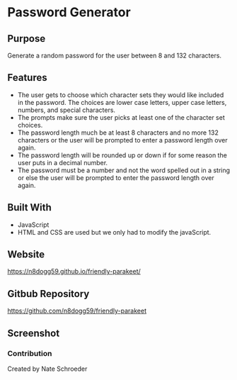 # Password Generator 

## Purpose
Generate a random password for the user between 8 and 132 characters.

## Features
* The user gets to choose which character sets they would like included in the password.  The choices are lower case letters, upper case letters, numbers, and special characters.
* The prompts make sure the user picks at least one of the character set choices.
* The password length much be at least 8 characters and no more 132 characters or the user will be prompted to enter a password length over again.
* The password length will be rounded up or down if for some reason the user puts in a decimal number.
* The password must be a number and not the word spelled out in a string or else the user will be prompted to enter the password length over again.

## Built With
* JavaScript
* HTML and CSS are used but we only had to modify the javaScript.

## Website
https://n8dogg59.github.io/friendly-parakeet/

## Gitbub Repository
https://github.com/n8dogg59/friendly-parakeet

## Screenshot

### Contribution
Created by Nate Schroeder